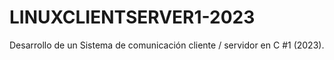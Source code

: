 # LINUXCLIENTSERVER1-2023
Desarrollo de un Sistema de comunicación cliente / servidor en C #1 (2023).
